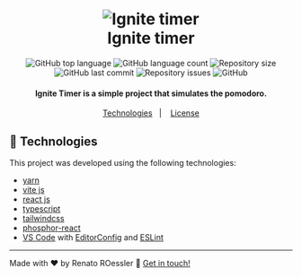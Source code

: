 <h1 align="center">
    <img alt="Ignite timer" src="./src/assets/favicon.png" />
    <br>
    Ignite timer
</h1>

<p align="center">
  <img alt="GitHub top language" src="https://img.shields.io/github/languages/top/lucianotavernard/ignite-timer.svg">

  <img alt="GitHub language count" src="https://img.shields.io/github/languages/count/lucianotavernard/ignite-timer.svg">

  <img alt="Repository size" src="https://img.shields.io/github/repo-size/lucianotavernard/ignite-timer.svg">

  <img alt="GitHub last commit" src="https://img.shields.io/github/last-commit/lucianotavernard/ignite-timer.svg">

  <img alt="Repository issues" src="https://img.shields.io/github/issues/lucianotavernard/ignite-timer.svg">

  <img alt="GitHub" src="https://img.shields.io/github/license/lucianotavernard/ignite-timer.svg">
</p>

<h4 align="center">
  Ignite Timer is a simple project that simulates the pomodoro.
</h4>

<p align="center">
  <a href="#rocket-technologies">Technologies</a>&nbsp;&nbsp;&nbsp;|&nbsp;&nbsp;&nbsp;
  <a href="#memo-license">License</a>
</p>

<p align="center">

</p>

## :rocket: Technologies

This project was developed using the following technologies:

- [yarn](https://vitejs.dev/)
- [vite js](https://vitejs.dev/)
- [react js](https://reactjs.org/)
- [typescript][ts]
- [tailwindcss](https://tailwindcss.com/)
- [phosphor-react](https://phosphoricons.com/)
- [VS Code][vscode] with [EditorConfig][vceditconfig] and [ESLint][vceslint]


---

Made with ♥ by Renato ROessler :wave: [Get in touch!](https://www.linkedin.com/in/renato-roessler-9b0b786b/)

[ts]: https://www.typescriptlang.org
[vscode]: https://code.visualstudio.com/
[yarn]: https://yarnpkg.com/
[vceditconfig]: https://marketplace.visualstudio.com/items?itemName=EditorConfig.EditorConfig
[vceslint]: https://marketplace.visualstudio.com/items?itemName=dbaeumer.vscode-eslint
